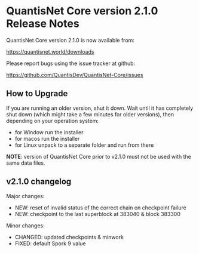 QuantisNet Core version 2.1.0 Release Notes
=======================================

QuantisNet Core version 2.1.0 is now available from:

  https://quantisnet.world/downloads

Please report bugs using the issue tracker at github:

  https://github.com/QuantisDev/QuantisNet-Core/issues


How to Upgrade
--------------

If you are running an older version, shut it down. Wait until it has completely
shut down (which might take a few minutes for older versions), then depending on
your operation system:

* for Window run the installer
* for macos run the installer
* for Linux unpack to a separate folder and run from there

**NOTE**: version of QuantisNet Core prior to v2.1.0 must not be used with the same data files.


v2.1.0 changelog
----------------

Major changes:

* NEW: reset of invalid status of the correct chain on checkpoint failure
* NEW: checkpoint to the last superblock at 383040 & block 383300

Minor changes:

* CHANGED: updated checkpoints & minwork
* FIXED: default Spork 9 value

